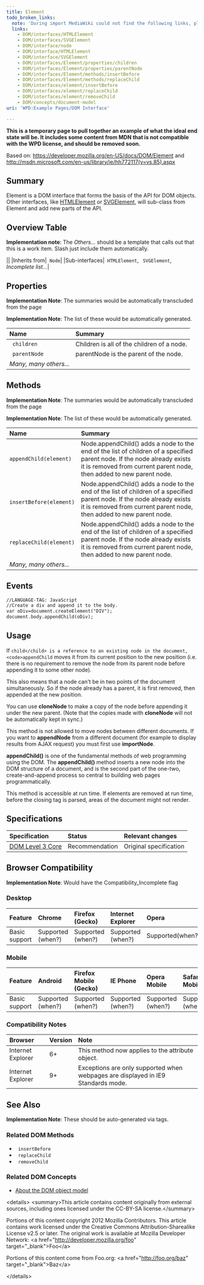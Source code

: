 ```yaml
---
title: Element
todo_broken_links:
  note: 'During import MediaWiki could not find the following links, please fix and adjust this list.'
  links:
    - DOM/interfaces/HTMLElement
    - DOM/interfaces/SVGElement
    - DOM/interface/node
    - DOM/interface/HTMLElement
    - DOM/interface/SVGElement
    - DOM/interfaces/Element/properties/children
    - DOM/interfaces/Element/properties/parentNode
    - DOM/interfaces/Element/methods/insertBefore
    - DOM/interfaces/Element/methods/replaceChild
    - DOM/interfaces/element/insertBefore
    - DOM/interfaces/element/replaceChild
    - DOM/interfaces/element/removeChild
    - DOM/concepts/document-model
uri: 'WPD:Example Pages/DOM Interface'

---
```

**This is a temporary page to pull together an example of what the ideal end state will be. It includes some content from MDN that is not compatible with the WPD license, and should be removed soon.**

Based on: <https://developer.mozilla.org/en-US/docs/DOM/Element> and <http://msdn.microsoft.com/en-us/library/ie/hh772117(v=vs.85).aspx>

## Summary

Element is a DOM interface that forms the basis of the API for DOM objects. Other interfaces, like [HTMLElement](/w/index.php?title=DOM/interfaces/HTMLElement&action=edit&redlink=1) or [SVGElement](/w/index.php?title=DOM/interfaces/SVGElement&action=edit&redlink=1), will sub-class from Element and add new parts of the API.

## Overview Table

**Implementation note**: The *Others...* should be a template that calls out that this is a work item. Slash just include them automatically.

||
|Inherits from|` Node`|
|Sub-interfaces|` HTMLElement`, ` SVGElement`, *Incomplete list...*|

## Properties

**Implementation Note**: The summaries would be automatically transcluded from the page

**Implementation Note**: The list of these would be automatically generated.

|Name|Summary|
|:---|:------|
|` children`|Children is all of the children of a node.|
|` parentNode`|parentNode is the parent of the node.|
|*Many, many others...*||

## Methods

**Implementation Note**: The summaries would be automatically transcluded from the page

**Implementation Note**: The list of these would be automatically generated.

|Name|Summary|
|:---|:------|
|`appendChild(element) `|Node.appendChild() adds a node to the end of the list of children of a specified parent node. If the node already exists it is removed from current parent node, then added to new parent node.|
|` insertBefore(element)`|Node.appendChild() adds a node to the end of the list of children of a specified parent node. If the node already exists it is removed from current parent node, then added to new parent node.|
|` replaceChild(element)`|Node.appendChild() adds a node to the end of the list of children of a specified parent node. If the node already exists it is removed from current parent node, then added to new parent node.|
|*Many, many others...*||

## Events

``` html
//LANGUAGE-TAG: JavaScript
//Create a div and append it to the body.
var oDiv=document.createElement("DIV");
document.body.appendChild(oDiv);
```

## Usage

If `child</child> is a reference to an existing node in the document, <code>appendChild` moves it from its current position to the new position (i.e. there is no requirement to remove the node from its parent node before appending it to some other node).

This also means that a node can't be in two points of the document simultaneously. So if the node already has a parent, it is first removed, then appended at the new position.

You can use **cloneNode** to make a copy of the node before appending it under the new parent. (Note that the copies made with **cloneNode** will not be automatically kept in sync.)

This method is not allowed to move nodes between different documents. If you want to **appendNode** from a different document (for example to display results from AJAX request) you must first use **importNode**.

**appendChild()** is one of the fundamental methods of web programming using the DOM. The **appendChild()** method inserts a new node into the DOM structure of a document, and is the second part of the one-two, create-and-append process so central to building web pages programmatically.

This method is accessible at run time. If elements are removed at run time, before the closing tag is parsed, areas of the document might not render.

## Specifications

|Specification|Status|Relevant changes|
|:------------|:-----|:---------------|
|[DOM Level 3 Core](http://www.w3.org/TR/DOM-Level-3-Core/core.html#ID-184E7107)|Recommendation|Original specification|

## Browser Compatibility

**Implementation Note**: Would have the Compatibility\_Incomplete flag

### Desktop

|Feature|Chrome|Firefox (Gecko)|Internet Explorer|Opera|Safari|
|:------|:-----|:--------------|:----------------|:----|:-----|
|Basic support|Supported (when?)|Supported (when?)|Supported (when?)|Supported(when?)|Supported(when?)|

### Mobile

|Feature|Android|Firefox Mobile (Gecko)|IE Phone|Opera Mobile|Safari Mobile|
|:------|:------|:---------------------|:-------|:-----------|:------------|
|Basic support|Supported (when?)|Supported (when?)|Supported (when?)|Supported (when?)|Supported (when?)|

### Compatibility Notes

|Browser|Version|Note|
|:------|:------|:---|
|Internet Explorer|6+|This method now applies to the attribute object.|
|Internet Explorer|9+|Exceptions are only supported when webpages are displayed in IE9 Standards mode.|

## See Also

**Implementation Note**: These should be auto-generated via tags.

### Related DOM Methods

-   ` insertBefore`
-   ` replaceChild`
-   ` removeChild`

### Related DOM Concepts

-   [About the DOM object model](/w/index.php?title=DOM/concepts/document-model&action=edit&redlink=1)

\<details\> \<summary\>This article contains content originally from external sources, including ones licensed under the CC-BY-SA license.\</summary\>

Portions of this content copyright 2012 Mozilla Contributors. This article contains work licensed under the Creative Commons Attribution-Sharealike License v2.5 or later. The original work is available at Mozilla Developer Network: \<a href="<http://developer.mozilla.org/foo>" target="\_blank"\>Foo\</a\>

Portions of this content come from Foo.org: \<a href="<http://foo.org/baz>" target="\_blank"\>Baz\</a\>

\</details\>
